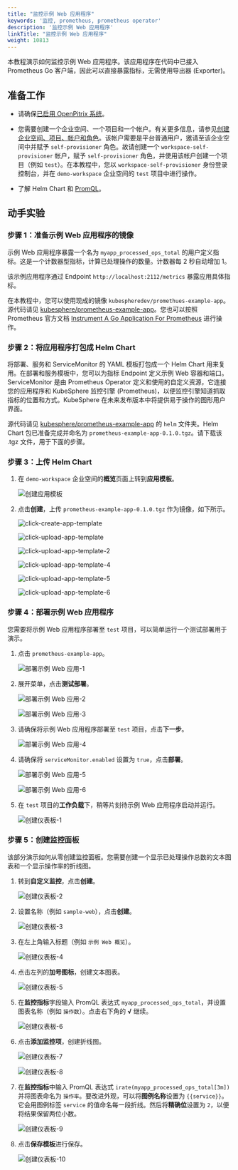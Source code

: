 ```yaml
---
title: "监控示例 Web 应用程序"
keywords: '监控, prometheus, prometheus operator'
description: '监控示例 Web 应用程序'
linkTitle: "监控示例 Web 应用程序"
weight: 10813
---
```


本教程演示如何监控示例 Web 应用程序。该应用程序在代码中已接入 Prometheus Go 客户端，因此可以直接暴露指标，无需使用导出器 (Exporter)。

## 准备工作

- 请确保[已启用 OpenPitrix 系统](../../../../pluggable-components/app-store/)。
- 您需要创建一个企业空间、一个项目和一个帐户。有关更多信息，请参见[创建企业空间、项目、帐户和角色](../../../../quick-start/create-workspace-and-project/)。该帐户需要是平台普通用户，邀请至该企业空间中并赋予 `self-provisioner` 角色。故请创建一个 `workspace-self-provisioner` 帐户，赋予 `self-provisioner` 角色，并使用该帐户创建一个项目（例如 `test`）。在本教程中，您以 `workspace-self-provisioner` 身份登录控制台，并在 `demo-workspace` 企业空间的 `test` 项目中进行操作。

- 了解 Helm Chart 和 [PromQL](https://prometheus.io/docs/prometheus/latest/querying/examples/)。

## 动手实验

### 步骤 1：准备示例 Web 应用程序的镜像

示例 Web 应用程序暴露一个名为 `myapp_processed_ops_total` 的用户定义指标。这是一个计数器型指标，计算已处理操作的数量。计数器每 2 秒自动增加 1。

该示例应用程序通过 Endpoint `http://localhost:2112/metrics` 暴露应用具体指标。

在本教程中，您可以使用现成的镜像 `kubespheredev/promethues-example-app`。源代码请见 [kubesphere/prometheus-example-app](https://github.com/kubesphere/prometheus-example-app)。您也可以按照 Prometheus 官方文档 [Instrument A Go Application For Prometheus](https://prometheus.io/docs/guides/go-application/) 进行操作。

### 步骤 2：将应用程序打包成 Helm Chart

将部署、服务和 ServiceMonitor 的 YAML 模板打包成一个 Helm Chart 用来复用。在部署和服务模板中，您可以为指标 Endpoint 定义示例 Web 容器和端口。ServiceMonitor 是由 Prometheus Operator 定义和使用的自定义资源，它连接您的应用程序和 KubeSphere 监控引擎 (Prometheus)，以便监控引擎知道抓取指标的位置和方式。KubeSphere 在未来发布版本中将提供易于操作的图形用户界面。

源代码请见 [kubesphere/prometheus-example-app](https://github.com/kubesphere/prometheus-example-app) 的 `helm` 文件夹。Helm Chart 包已准备完成并命名为 `prometheus-example-app-0.1.0.tgz`。请下载该 .tgz 文件，用于下面的步骤。

### 步骤 3：上传 Helm Chart

1. 在 `demo-workspace` 企业空间的**概览**页面上转到**应用模板**。

    ![创建应用模板](/images/docs/zh-cn/project-user-guide/custom-application-monitoring/examples/monitor-sample-web-app/app-template-create.PNG)

2. 点击**创建**，上传 `prometheus-example-app-0.1.0.tgz` 作为镜像，如下所示。

    ![click-create-app-template](/images/docs/zh-cn/project-user-guide/custom-application-monitoring/examples/monitor-sample-web-app/click-create-app-template.PNG)

    ![click-upload-app-template](/images/docs/zh-cn/project-user-guide/custom-application-monitoring/examples/monitor-sample-web-app/click-upload-app-template.PNG)

    ![click-upload-app-template-2](/images/docs/zh-cn/project-user-guide/custom-application-monitoring/examples/monitor-sample-web-app/click-upload-app-template-2.PNG)

    ![click-upload-app-template-4](/images/docs/zh-cn/project-user-guide/custom-application-monitoring/examples/monitor-sample-web-app/click-upload-app-template-4.PNG)

    ![click-upload-app-template-5](/images/docs/zh-cn/project-user-guide/custom-application-monitoring/examples/monitor-sample-web-app/click-upload-app-template-5.PNG)

    ![click-upload-app-template-6](/images/docs/zh-cn/project-user-guide/custom-application-monitoring/examples/monitor-sample-web-app/click-upload-app-template-6.PNG)

### 步骤 4：部署示例 Web 应用程序

您需要将示例 Web 应用程序部署至 `test` 项目，可以简单运行一个测试部署用于演示。

1. 点击 `prometheus-example-app`。

    ![部署示例 Web 应用-1](/images/docs/zh-cn/project-user-guide/custom-application-monitoring/examples/monitor-sample-web-app/deploy-sample-web-1.PNG)

2. 展开菜单，点击**测试部署**。

    ![部署示例 Web 应用-2](/images/docs/zh-cn/project-user-guide/custom-application-monitoring/examples/monitor-sample-web-app/deploy-sample-web-2.PNG)

    ![部署示例 Web 应用-3](/images/docs/zh-cn/project-user-guide/custom-application-monitoring/examples/monitor-sample-web-app/deploy-sample-web-3.PNG)

3. 请确保将示例 Web 应用程序部署至 `test` 项目，点击**下一步**。

    ![部署示例 Web 应用-4](/images/docs/zh-cn/project-user-guide/custom-application-monitoring/examples/monitor-sample-web-app/deploy-sample-web-4.PNG)

4. 请确保将 `serviceMonitor.enabled` 设置为 `true`，点击**部署**。

    ![部署示例 Web 应用-5](/images/docs/zh-cn/project-user-guide/custom-application-monitoring/examples/monitor-sample-web-app/deploy-sample-web-5.PNG)

    ![部署示例 Web 应用-6](/images/docs/zh-cn/project-user-guide/custom-application-monitoring/examples/monitor-sample-web-app/deploy-sample-web-6.PNG)

5. 在 `test` 项目的**工作负载**下，稍等片刻待示例 Web 应用程序启动并运行。

    ![创建仪表板-1](/images/docs/zh-cn/project-user-guide/custom-application-monitoring/examples/monitor-sample-web-app/create-dashboard-1.PNG)

### 步骤 5：创建监控面板

该部分演示如何从零创建监控面板。您需要创建一个显示已处理操作总数的文本图表和一个显示操作率的折线图。

1. 转到**自定义监控**，点击**创建**。

    ![创建仪表板-2](/images/docs/zh-cn/project-user-guide/custom-application-monitoring/examples/monitor-sample-web-app/create-dashboard-2.PNG)

2. 设置名称（例如 `sample-web`），点击**创建**。

    ![创建仪表板-3](/images/docs/zh-cn/project-user-guide/custom-application-monitoring/examples/monitor-sample-web-app/create-dashboard-3.PNG)

3. 在左上角输入标题（例如 `示例 Web 概览`）。

    ![创建仪表板-4](/images/docs/zh-cn/project-user-guide/custom-application-monitoring/examples/monitor-sample-web-app/create-dashboard-4.PNG)

4. 点击左列的**加号图标**，创建文本图表。

    ![创建仪表板-5](/images/docs/zh-cn/project-user-guide/custom-application-monitoring/examples/monitor-sample-web-app/create-dashboard-5.PNG)

5. 在**监控指标**字段输入 PromQL 表达式 `myapp_processed_ops_total`，并设置图表名称（例如 `操作数`）。点击右下角的 **√** 继续。

    ![创建仪表板-6](/images/docs/zh-cn/project-user-guide/custom-application-monitoring/examples/monitor-sample-web-app/create-dashboard-6.PNG)

6. 点击**添加监控项**，创建折线图。

    ![创建仪表板-7](/images/docs/zh-cn/project-user-guide/custom-application-monitoring/examples/monitor-sample-web-app/create-dashboard-7.PNG)

    ![创建仪表板-8](/images/docs/zh-cn/project-user-guide/custom-application-monitoring/examples/monitor-sample-web-app/create-dashboard-8.PNG)

7. 在**监控指标**中输入 PromQL 表达式 `irate(myapp_processed_ops_total[3m])` 并将图表命名为 `操作率`。要改进外观，可以将**图例名称**设置为 `{{service}}`。它会用图例标签 `service` 的值命名每一段折线。然后将**精确位**设置为 `2`，以便将结果保留两位小数。

    ![创建仪表板-9](/images/docs/zh-cn/project-user-guide/custom-application-monitoring/examples/monitor-sample-web-app/create-dashboard-9.PNG)

8. 点击**保存模板**进行保存。

    ![创建仪表板-10](/images/docs/zh-cn/project-user-guide/custom-application-monitoring/examples/monitor-sample-web-app/create-dashboard-10.PNG)